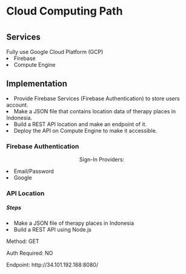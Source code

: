 <h1>Cloud Computing Path<h1>

<h2>Services</h2>
Fully use Google Cloud Platform (GCP)
  <li>Firebase</li>
  <li>Compute Engine</li>
  
<h2>Implementation</h2>
  <li>Provide Firebase Services (Firebase Authentication) to store users account.</li>
  <li>Make a JSON file that contains location data of therapy places in Indonesia.</li>
  <li>Build a REST API location and make an endpoint of it.</li>
  <li>Deploy the API on Compute Engine to make it accessible.</li>
  
  <h3>Firebase Authentication</h3>
  <p align="center">
  Sign-In Providers:
    <li>Email/Password</li>
    <li>Google</li>
  </p>
  
  <h3>API Location</h3>
  <h5>Steps</h5>
    <li>Make a JSON file of therapy places in Indonesia</li>
    <li>Build a REST API using Node.js</li>
    <p>Method: GET</p>
    <p>Auth Required: NO</p>
  <p>Endpoint: http://34.101.192.188:8080/<p>
